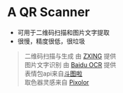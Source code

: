 # A QR Scanner

* 可用于二维码扫描和图片文字提取
* 很慢，精度很低，很垃圾
> 二维码扫描与生成 由 [ZXING](https://github.com/zxing/zxing) 提供 <br>
> 图片文字识别 由 [Baidu OCR](http://ai.baidu.com/tech/ocr/general) 提供 <br>
> 表情包api来自[斗图啦](https://www.doutula.com/)<br>
> 取色器灵感来自 [Pixolor](https://play.google.com/store/apps/details?id=com.embermitre.pixolor.app&hl=en_US)

